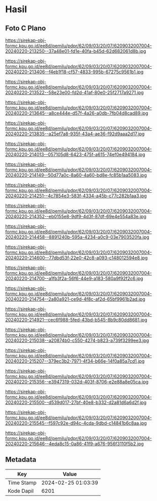 # Hasil

## Foto C Plano

https://sirekap-obj-formc.kpu.go.id/ee8d/pemilu/pdpr/62/09/03/20/07/6209032007004-20240220-213250--37a48e01-fd1e-40fa-b45d-62d682061d8b.jpg

https://sirekap-obj-formc.kpu.go.id/ee8d/pemilu/pdpr/62/09/03/20/07/6209032007004-20240220-213406--f4eb1f18-cf57-4833-995b-67275c9561b1.jpg

https://sirekap-obj-formc.kpu.go.id/ee8d/pemilu/pdpr/62/09/03/20/07/6209032007004-20240220-213522--58e23e00-fd2d-41af-80e0-25f2717a9271.jpg

https://sirekap-obj-formc.kpu.go.id/ee8d/pemilu/pdpr/62/09/03/20/07/6209032007004-20240220-213645--a8ce444e-d57f-4a26-a0db-7fb04d8cad89.jpg

https://sirekap-obj-formc.kpu.go.id/ee8d/pemilu/pdpr/62/09/03/20/07/6209032007004-20240220-213835--a25ef7a8-935f-43a4-ae36-f92d9aaa2d17.jpg

https://sirekap-obj-formc.kpu.go.id/ee8d/pemilu/pdpr/62/09/03/20/07/6209032007004-20240220-214013--057105d8-6423-475f-a615-74ef0e494184.jpg

https://sirekap-obj-formc.kpu.go.id/ee8d/pemilu/pdpr/62/09/03/20/07/6209032007004-20240220-214149--50d77a0c-8a60-4a60-bd8e-fc85b1aa5083.jpg

https://sirekap-obj-formc.kpu.go.id/ee8d/pemilu/pdpr/62/09/03/20/07/6209032007004-20240220-214251--4c7854e3-583f-4334-a45b-c77c282b1aa3.jpg

https://sirekap-obj-formc.kpu.go.id/ee8d/pemilu/pdpr/62/09/03/20/07/6209032007004-20240220-214352--eb0155e8-9df9-4d3f-87df-69e4e554a83e.jpg

https://sirekap-obj-formc.kpu.go.id/ee8d/pemilu/pdpr/62/09/03/20/07/6209032007004-20240220-214458--8891240b-595a-4234-a0c9-03e7903520fa.jpg

https://sirekap-obj-formc.kpu.go.id/ee8d/pemilu/pdpr/62/09/03/20/07/6209032007004-20240220-214600--77dbd53f-22e0-42c8-a093-c148012594e8.jpg

https://sirekap-obj-formc.kpu.go.id/ee8d/pemilu/pdpr/62/09/03/20/07/6209032007004-20240220-214700--a1fb3f2a-56f6-44e9-a183-580a9f92f2c6.jpg

https://sirekap-obj-formc.kpu.go.id/ee8d/pemilu/pdpr/62/09/03/20/07/6209032007004-20240220-214754--2a80a921-ce9d-4f8c-af2d-65bf9961b2ad.jpg

https://sirekap-obj-formc.kpu.go.id/ee8d/pemilu/pdpr/62/09/03/20/07/6209032007004-20240220-214921--cec6f988-5fed-43bd-b545-8b9c80dd8681.jpg

https://sirekap-obj-formc.kpu.go.id/ee8d/pemilu/pdpr/62/09/03/20/07/6209032007004-20240220-215038--a20874b0-c550-4274-b823-a739f3299ee3.jpg

https://sirekap-obj-formc.kpu.go.id/ee8d/pemilu/pdpr/62/09/03/20/07/6209032007004-20240220-215207--379ec3b2-7971-4f34-b66e-14f0a85a7cd1.jpg

https://sirekap-obj-formc.kpu.go.id/ee8d/pemilu/pdpr/62/09/03/20/07/6209032007004-20240220-215356--e3947319-032d-403f-8706-e2e88a8e05ca.jpg

https://sirekap-obj-formc.kpu.go.id/ee8d/pemilu/pdpr/62/09/03/20/07/6209032007004-20240220-215500--d539d017-27bf-40e8-b332-d2a81d6a6d2f.jpg

https://sirekap-obj-formc.kpu.go.id/ee8d/pemilu/pdpr/62/09/03/20/07/6209032007004-20240220-215545--f597c92e-d94c-4cda-9dbd-c14841b6c8aa.jpg

https://sirekap-obj-formc.kpu.go.id/ee8d/pemilu/pdpr/62/09/03/20/07/6209032007004-20240220-215646--4eda8c15-0a86-41f9-a676-956f3110f5b2.jpg


## Metadata

| Key        | Value               |
| ---------- | ------------------- |
| Time Stamp | 2024-02-25 01:03:39 |
| Kode Dapil | 6201                |



